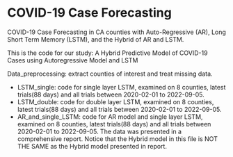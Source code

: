 # COVID-19 Case Forecasting
COVID-19 Case Forecasting in CA counties with Auto-Regressive (AR), Long Short Term Memory (LSTM), and the Hybrid of AR and LSTM.

This is the code for our study: A Hybrid  Predictive Model of COVID-19 Cases using Autoregressive Model and LSTM

Data_preprocessing: extract counties of interest and treat missing data.
- LSTM_single: code for single layer LSTM, examined on 8 counties, latest trials(88 days) and all trials between 2020-02-01 to 2022-09-05.
- LSTM_double: code for double layer LSTM, examined on 8 counties, latest trials(88 days) and all trials between 2020-02-01 to 2022-09-05.
- AR_and_single_LSTM: code for AR model and single layer LSTM, examined on 8 counties, latest trials(88 days) and all trials between 2020-02-01 to 2022-09-05. The data was presented in a comprehensive report. Notice that the Hybrid model in this file is NOT THE SAME as the  Hybrid model presented in report.
